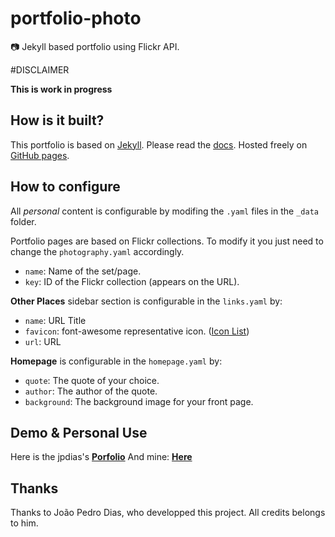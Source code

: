 # portfolio-photo
:camera: Jekyll based portfolio using Flickr API.

#DISCLAIMER

**This is work in progress**

## How is it built?

This portfolio is based on [Jekyll](https://jekyllrb.com/). Please read the [docs](https://jekyllrb.com/docs/home/).
Hosted freely on [GitHub pages](https://pages.github.com/).

## How to configure

All *personal* content is configurable by modifing the `.yaml` files in the `_data` folder.

Portfolio pages are based on Flickr collections. To modify it you just need to change the `photography.yaml` accordingly. 
- `name`: Name of the set/page.
- `key`: ID of the Flickr collection (appears on the URL).

**Other Places** sidebar section is configurable in the `links.yaml` by:
- `name`: URL Title
- `favicon`: font-awesome representative icon. ([Icon List](https://fortawesome.github.io/Font-Awesome/icons/))
- `url`: URL

**Homepage** is configurable in the `homepage.yaml` by:
- `quote`: The quote of your choice.
- `author`: The author of the quote.
- `background`: The background image for your front page.

## Demo & Personal Use

Here is the jpdias's [**Porfolio**](http://jpdias.me/portfolio-photo/)
And mine: [**Here**](https://drdada.github.io)

## Thanks
Thanks to João Pedro Dias, who developped this project. All credits belongs to him.
